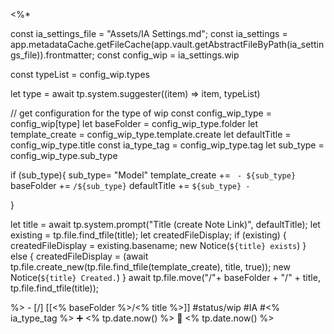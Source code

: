 <%*

const ia_settings_file = "Assets/IA Settings.md";
const ia_settings = app.metadataCache.getFileCache(app.vault.getAbstractFileByPath(ia_settings_file)).frontmatter;
const config_wip = ia_settings.wip

const typeList = config_wip.types

let type = await tp.system.suggester((item) => item, typeList)

// get configuration for the type of wip
const config_wip_type = config_wip[type]
let baseFolder = config_wip_type.folder
let template_create = config_wip_type.template.create
let defaultTitle = config_wip_type.title
const ia_type_tag = config_wip_type.tag
let sub_type = config_wip_type.sub_type

if (sub_type){
	sub_type= "Model"
	template_create += ` - ${sub_type}`
	baseFolder += `/${sub_type}`
	defaultTitle += ` ${sub_type} - `
	
}

let title = await tp.system.prompt("Title (create Note Link)", defaultTitle);
let existing = tp.file.find_tfile(title);
let createdFileDisplay;
if (existing) {
  createdFileDisplay = existing.basename;
  new Notice(`${title} exists`)
} else {
  createdFileDisplay = (await tp.file.create_new(tp.file.find_tfile(template_create), title, true));
  new Notice(`${title} Created.`)
}
await tp.file.move("/"+ baseFolder + "/" + title, tp.file.find_tfile(title));

%>   - [/] [[<% baseFolder %>/<% title %>]]  #status/wip #IA #<% ia_type_tag %>   ➕ <% tp.date.now() %> 🛫 <% tp.date.now() %>